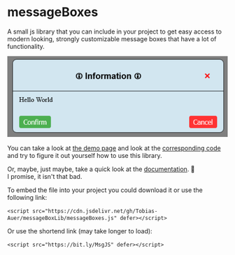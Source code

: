 # messageBoxes
A small js library that you can include in your project to get easy access to modern looking, strongly customizable message boxes that have a lot of functionality. 

![image](https://github.com/Tobias-Auer/messageBoxLib/blob/main/documentation/codeExample1Screenshoot.png)  

You can take a look at [the demo page](https://tobias-auer.github.io/messageBoxLib/) and look at the [corresponding code](https://github.com/Tobias-Auer/messageBoxLib/blob/main/index.html) and try to figure it out yourself how to use this library.

Or, maybe, just maybe, take a quick look at the [documentation](https://github.com/Tobias-Auer/messageBoxLib/blob/main/documentation/documentation.md). 👀  
I promise, it isn't that bad.  
 

To embed the file into your project you could download it or use the following link:  
```
<script src="https://cdn.jsdelivr.net/gh/Tobias-Auer/messageBoxLib/messageBoxes.js" defer></script>
```  

Or use the shortend link (may take longer to load):  
```
<script src="https://bit.ly/MsgJS" defer></script>
```

